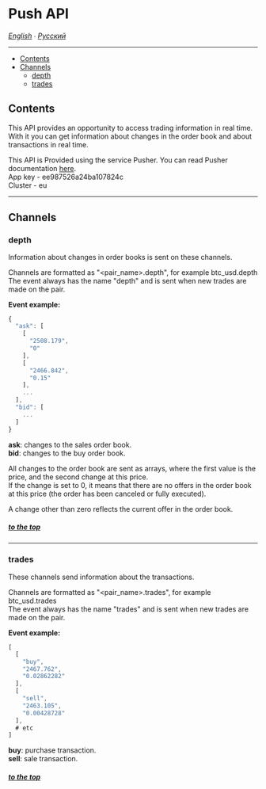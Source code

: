 # <a name="begin"/> Push API

*[English](push-api.md) ∙ [Русский](push-api_ru.md)*
___

* [Contents](#main)
* [Channels](#channels)
    * [depth](#depth)
    * [trades](#trades)

## <a name="main"/> Contents

This API provides an opportunity to access trading information in real time. \
With it you can get information about changes in the order book and about transactions in real time.

This API is Provided using the service Pusher. You can read Pusher documentation [here](https://pusher.com/docs). \
App key - ee987526a24ba107824c \
Cluster - eu

___
## <a name="channels"/> Channels
### <a name="depth"/> depth

Information about changes in order books is sent on these channels.

Channels are formatted as "<pair_name>.depth", for example btc_usd.depth \
The event always has the name "depth" and is sent when new trades are made on the pair.

**Event example:**

```javascript
{
  "ask": [
    [
      "2508.179",
      "0"
    ],
    [
      "2466.842",
      "0.15"
    ],
	...
  ],
  "bid": [
	...
  ]
}
```

**ask**: changes to the sales order book. \
**bid**: changes to the buy order book.

All changes to the order book are sent as arrays, where the first value is the price, and the second change at this price. \
If the change is set to 0, it means that there are no offers in the order book at this price (the order has been canceled or fully executed).

A change other than zero reflects the current offer in the order book.

##### [to the top](#begin)
___
### <a name="trades"/> trades

These channels send information about the transactions.

Channels are formatted as "<pair_name>.trades", for example btc_usd.trades \
The event always has the name "trades" and is sent when new trades are made on the pair.

**Event example:**

```javascript
[
  [
    "buy",
    "2467.762",
    "0.02862282"
  ],
  [
    "sell",
    "2463.105",
    "0.00428728"
  ],
  # etc
]
```

**buy**: purchase transaction. \
**sell**: sale transaction.

##### [to the top](#begin)